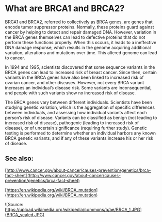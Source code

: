 <!---
Linked to by What are BRCA1 and BRCA2 under the About menu
-->

# What are BRCA1 and BRCA2?

BRCA1 and BRCA2, referred to collectively as BRCA genes, are genes that encode tumor suppressor proteins.  Normally, these proteins guard against cancer by helping to detect and repair damaged DNA. However, variation in the BRCA genes themselves can lead to defective proteins that do not perform these functions properly.  When this occurs, it leads to a ineffective DNA damage response, which results in the genome acquiring additional variation, alterations and mutations over time.  This altered genome can lead to cancer.  
 
In 1994 and 1995, scientists discovered that some sequence variants in the BRCA genes can lead to increased risk of breast cancer.  Since then, certain variants in the BRCA genes have also been linked to increased risk of ovarian cancer, and other diseases.  However, not every BRCA variant increases an individual’s disease risk.  Some variants are inconsequential, and people with such variants show no increased risk of disease.

The BRCA genes vary between different individuals.  Scientists have been studying genetic variation, which is the aggregation of specific differences between individuals, and assessing how individual variants affect each person’s risk of disease.  Variants can be classified as benign (not leading to increased risk of disease), pathogenic (leading to increased risk of disease), or of uncertain significance (requiring further study).  Genetic testing is performed to determine whether an individual harbors any known BRCA genetic variants, and if any of these variants increase his or her risk of disease.

## See also:

[http://www.cancer.gov/about-cancer/causes-prevention/genetics/brca-fact-sheet](http://www.cancer.gov/about-cancer/causes-prevention/genetics/brca-fact-sheet)

[https://en.wikipedia.org/wiki/BRCA_mutation](https://en.wikipedia.org/wiki/BRCA_mutation)

![Source: https://upload.wikimedia.org/wikipedia/commons/a/ae/BRCA_1.JPG](BRCA_scaled.JPG)
<!---
Alternatively, show the DNA cycle path, described at http://www.bshs.org.uk/travel-guide/dna-cycle-path-cambridge-england
-->
